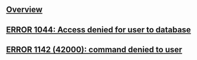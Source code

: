---
---

## [Overview](/reference/mysql/error/overview)

## [ERROR 1044: Access denied for user to database](/reference/mysql/error/1044-access-denied-for-user-to-database)

## [ERROR 1142 (42000): command denied to user](/reference/mysql/error/1142-42000-command-denied-to-user)
